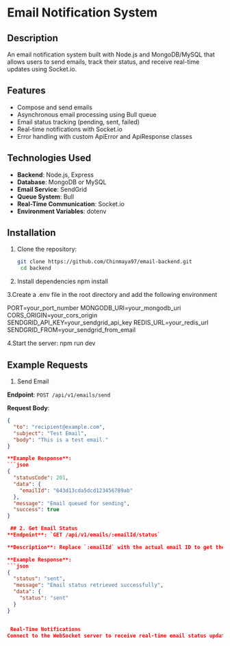 # Email Notification System

## Description

An email notification system built with Node.js and MongoDB/MySQL that allows users to send emails, track their status, and receive real-time updates using Socket.io.

## Features

- Compose and send emails
- Asynchronous email processing using Bull queue
- Email status tracking (pending, sent, failed)
- Real-time notifications with Socket.io
- Error handling with custom ApiError and ApiResponse classes

## Technologies Used

- **Backend**: Node.js, Express
- **Database**: MongoDB or MySQL
- **Email Service**: SendGrid
- **Queue System**: Bull
- **Real-Time Communication**: Socket.io
- **Environment Variables**: dotenv

## Installation

1. Clone the repository:

   ```bash
   git clone https://github.com/Chinmaya97/email-backend.git
    cd backend

   ```

2. Install dependencies
   npm install

3.Create a .env file in the root directory and add the following environment

PORT=your_port_number
MONGODB_URI=your_mongodb_uri
CORS_ORIGIN=your_cors_origin
SENDGRID_API_KEY=your_sendgrid_api_key
REDIS_URL=your_redis_url
SENDGRID_FROM=your_sendgrid_from_email

4.Start the server:
npm run dev

## Example Requests

1.  Send Email

**Endpoint**: `POST /api/v1/emails/send`

**Request Body**:

````json
{
  "to": "recipient@example.com",
  "subject": "Test Email",
  "body": "This is a test email."
}

**Example Response**:
```json
{
  "statusCode": 201,
  "data": {
    "emailId": "643d13cda5dcd123456789ab"
  },
  "message": "Email queued for sending",
  "success": true
}

 ## 2. Get Email Status
**Endpoint**: `GET /api/v1/emails/:emailId/status`

**Description**: Replace `:emailId` with the actual email ID to get the status of the email.

**Example Response**:
```json
{
  "status": "sent",
  "message": "Email status retrieved successfully",
  "data": {
    "status": "sent"
  }
}


 Real-Time Notifications
Connect to the WebSocket server to receive real-time email status updates. The status will be emitted as soon as the email is either sent or failed.





````
